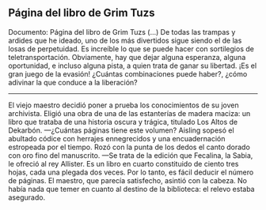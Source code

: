 ## Página del libro de Grim Tuzs
Documento: Página del libro de Grim Tuzs
(...) De todas las trampas y ardides que he ideado, uno de los más divertidos sigue siendo el de las losas de perpetuidad. Es increíble lo que se puede hacer con sortilegios de teletransportación. Obviamente, hay que dejar alguna esperanza, alguna oportunidad, e incluso alguna pista, a quien trata de ganar su libertad. ¡Es el gran juego de la evasión! ¿Cuántas combinaciones puede haber?, ¿cómo adivinar la que conduce a la liberación?
***
El viejo maestro decidió poner a prueba los conocimientos de su joven archivista. Eligió una obra de una de las estanterías de madera maciza: un libro que trataba de una historia oscura y trágica, titulado Los Altos de Dekarbón.
—¿Cuántas páginas tiene este volumen?
Aisling sopesó el abultado códice con herrajes ennegrecidos y una encuadernación estropeada por el tiempo. Rozó con la punta de los dedos el canto dorado con oro fino del manuscrito.
—Se trata de la edición que Fecalina, la Sabia, le ofreció al rey Allister. Es un libro en cuarto constituido de ciento tres hojas, cada una plegada dos veces. Por lo tanto, es fácil deducir el número de páginas.
El maestro, que parecía satisfecho, asintió con la cabeza. No había nada que temer en cuanto al destino de la biblioteca: el relevo estaba asegurado.
